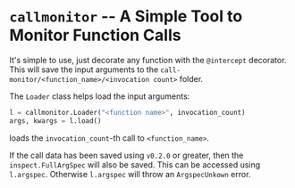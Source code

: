# `callmonitor` -- A Simple Tool to Monitor Function Calls

It's simple to use, just decorate any function with the `@intercept` decorator.
This will save the input arguments to the
`call-monitor/<function_name>/<invocation count>` folder.

The `Loader` class helps load the input arguments:
```python
l = callmonitor.Loader("<function name>", invocation_count)
args, kwargs = l.load()
```
loads the `invocation_count`-th call to `<function_name>`.

If the call data has been saved using `v0.2.0` or greater, then the
`inspect.FullArgSpec` will also be saved. This can be accessed using
`l.argspec`. Otherwise `l.argspec` will throw an `ArgspecUnkown` error.
